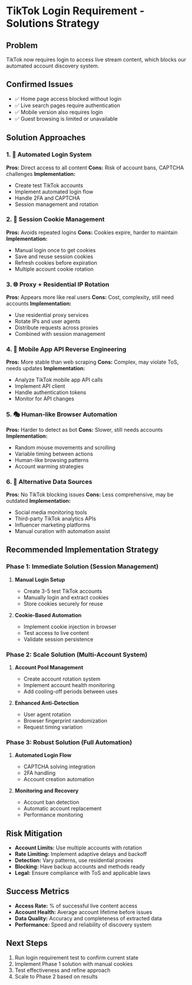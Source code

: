 # TikTok Login Requirement - Solutions Strategy

## Problem
TikTok now requires login to access live stream content, which blocks our automated account discovery system.

## Confirmed Issues
- ✅ Home page access blocked without login
- ✅ Live search pages require authentication  
- ✅ Mobile version also requires login
- ✅ Guest browsing is limited or unavailable

## Solution Approaches

### 1. 🤖 Automated Login System
**Pros:** Direct access to all content
**Cons:** Risk of account bans, CAPTCHA challenges
**Implementation:**
- Create test TikTok accounts
- Implement automated login flow
- Handle 2FA and CAPTCHA
- Session management and rotation

### 2. 🍪 Session Cookie Management
**Pros:** Avoids repeated logins
**Cons:** Cookies expire, harder to maintain
**Implementation:**
- Manual login once to get cookies
- Save and reuse session cookies
- Refresh cookies before expiration
- Multiple account cookie rotation

### 3. 🌐 Proxy + Residential IP Rotation
**Pros:** Appears more like real users
**Cons:** Cost, complexity, still need accounts
**Implementation:**
- Use residential proxy services
- Rotate IPs and user agents
- Distribute requests across proxies
- Combined with session management

### 4. 📱 Mobile App API Reverse Engineering
**Pros:** More stable than web scraping
**Cons:** Complex, may violate ToS, needs updates
**Implementation:**
- Analyze TikTok mobile app API calls
- Implement API client
- Handle authentication tokens
- Monitor for API changes

### 5. 🎭 Human-like Browser Automation
**Pros:** Harder to detect as bot
**Cons:** Slower, still needs accounts
**Implementation:**
- Random mouse movements and scrolling
- Variable timing between actions  
- Human-like browsing patterns
- Account warming strategies

### 6. 🔧 Alternative Data Sources
**Pros:** No TikTok blocking issues
**Cons:** Less comprehensive, may be outdated
**Implementation:**
- Social media monitoring tools
- Third-party TikTok analytics APIs
- Influencer marketing platforms
- Manual curation with automation assist

## Recommended Implementation Strategy

### Phase 1: Immediate Solution (Session Management)
1. **Manual Login Setup**
   - Create 3-5 test TikTok accounts
   - Manually login and extract cookies
   - Store cookies securely for reuse

2. **Cookie-Based Automation**
   - Implement cookie injection in browser
   - Test access to live content
   - Validate session persistence

### Phase 2: Scale Solution (Multi-Account System)
1. **Account Pool Management**
   - Create account rotation system
   - Implement account health monitoring
   - Add cooling-off periods between uses

2. **Enhanced Anti-Detection**
   - User agent rotation
   - Browser fingerprint randomization
   - Request timing variation

### Phase 3: Robust Solution (Full Automation)
1. **Automated Login Flow**
   - CAPTCHA solving integration
   - 2FA handling
   - Account creation automation

2. **Monitoring and Recovery**
   - Account ban detection
   - Automatic account replacement
   - Performance monitoring

## Risk Mitigation
- **Account Limits:** Use multiple accounts with rotation
- **Rate Limiting:** Implement adaptive delays and backoff
- **Detection:** Vary patterns, use residential proxies
- **Blocking:** Have backup accounts and methods ready
- **Legal:** Ensure compliance with ToS and applicable laws

## Success Metrics
- **Access Rate:** % of successful live content access
- **Account Health:** Average account lifetime before issues
- **Data Quality:** Accuracy and completeness of extracted data
- **Performance:** Speed and reliability of discovery system

## Next Steps
1. Run login requirement test to confirm current state
2. Implement Phase 1 solution with manual cookies
3. Test effectiveness and refine approach
4. Scale to Phase 2 based on results
